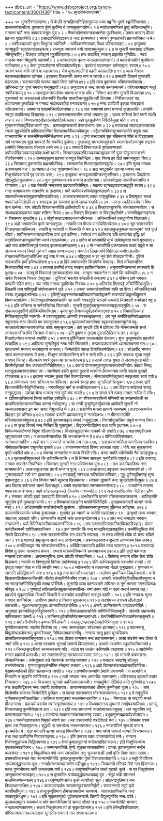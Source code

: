 +++
dbcs_url = "https://www.dsbcproject.org/canon-text/content/360/1436"
title = "१०.सुन्दरीनन्दावदानम्"

+++
१० सुन्दरीनन्दावदानम्।
ते केऽपि सत्त्वहितसंनिहितानुकम्पा 
भव्या बह्वन्ति भुवने बह्वभीतिभाजाम्। 
वात्सल्यपेशलधियः कुशलाय पुंसां 
कुर्वन्ति ये वरमनुग्रहमाग्रहेण॥ १॥
न्यग्रोधारामनिरतं द्रुष्टुं कपिलवस्तुनि। 
भगवन्तं ययौ नन्दः शाक्यराजसुतः पुरा॥ २॥
नैष्कम्यदेशनामन्त्रकथान्तेस पुरःस्थितम्। 
उवाच भगवान् प्रीत्या प्रव्रज्या गृह्यतामिति॥ ३॥
प्रसाद्याभिनिवेद्यास्य तं नन्दः प्रत्यभाषतः। 
भगवन् पुण्यलाभापि प्रव्रज्याभिमता न मे॥४॥
सर्वोपस्थायको भूत्वा भिक्षुसंघं यथेप्सितैः। 
सर्वोपकरणैस्तावत् भिक्ष्यं परिचराम्यहम्॥ ५॥
इत्युक्त्वा रत्नमुकुटैः स्पृष्टतत्पादपङ्कजः। 
राजपुत्रः स्वभवनं ययौ जायासमुत्सुकः॥ ६॥
स सुन्दरी समासाद्य दयिताम् रतिसुन्दरीम्। 
विजहार वरोद्यानं मुहूर्तविरहासहः॥ ७॥
ततः कदाचिद् भगवान् प्रकृत्यैव गुणिप्रियः। 
स्वयं नन्दस्य भवनं भिक्षुसंघैः सहाययौ॥ ८॥
सानन्दवदनः कृत्वा नन्दस्तत्पादवन्दनां। 
तं महाहर्सनासीनं पूजयित्वा व्यजिज्ञपत्॥ ९॥
केषां पुण्यप्ररोहाणां परिपाकोऽयमीदृशः। 
कृतोऽयं यद्भगवता दर्शनानुग्रहः स्वयम्॥ १०॥
स्मरणं श्रवणं वापि दर्शनं वा महात्मनाम्। 
सेयं कुशलवल्लीनां महती फलसंततिः॥ ११॥
अस्य मैत्रस्य महतस्तदालोकस्य दर्शनात्। 
हृदयस्य विकासश्रीः कस्य नाम न जायते॥ १२॥
दानादपि प्रियतरं पुण्यादपि महाफलम्। 
सदाचारादपि श्र्लाघ्यं महतां किलं दर्शनम्॥१३॥
इति तस्य ब्रुवाणस्य भक्तिप्रणयपेशलम्। 
अभिनन्द्य पुरः पूजां भगवान् गन्तुमुद्ययौ॥१४॥
अनुवव्राज तं नन्दः स्वच्छे कनकभाजने। 
वरोपचारमादाय मधुरं स्वमिवाशयम्॥ १५॥
पह्चाद्व्रजन्तमालोक्य भक्त्या भगवतः पथि। 
निरैक्षत कटाक्षेण  सुन्दरी विरहासहा॥१६॥
गुरूणामग्रे सा सरलतरलां लोचनगत्रिं 
विहायैव त्रासाञ्चितमुकुतिताक्षी प्रियतमा। 
निरीक्ष्यालक्ष्यं यत् क्षणमवनताभूत्तदधिकं 
न गन्तव्यं नाथेत्यवददिवं मनादवचनम्॥ १७॥
नन्दः प्रणयिणीं दृष्ट्वा सोच्छ्वासं चलिताननाम्। 
अयमागत एवाहमचिरादित्यभाषत॥ १८॥
ततः स्वमाश्रमं प्राप्तं भगवन्तं कृताञ्जलिः। 
व्रजामि स्वगृहं तावदित्याह विरहासहः॥ १९॥
ततस्तमासनासीनः प्रणतं भगवान् पुरः। 
उवाच सस्मितं केयं गमने संप्रति त्वरा॥ २०॥
विषयास्वादसौहार्दसंमोहार्दितवेतसाम्। 
अहो गृहसुखेष्वेव निर्वेदविमुखा मतिः॥ २१॥
गुणाभरणमेवायुर्विवेकाभरणो गुणः। 
प्रशमाबह्रणश्चासौ वैराग्याभरणः शमः॥ २२॥
तज्जाड्यं तदसह्यशल्यशलकं न्यस्तं सुहृच्चेतसि 
प्राज्ञिस्तद्गणितं विराचसमयैर्वैफल्यमेवायुषः। 
यद्वैराग्यविवेकशून्यमनसामेते पशूनां यथा 
यान्त्यायान्ति च चक्रनेमिचलनैर्निर्लक्षणानां क्षणाः॥ २३॥
पुण्यं सत्त्ववताम् श्रुतं मतिमताम् शीलं च विद्यावताम् 
सर्वं भाग्यवताम् सुखं शमवतां नैव क्कचित् दुर्लभम्। 
दुष्प्रापस्तु समस्तवस्तुवसतेः स्वल्पांशकोऽप्यायुषः 
तद्यस्य क्षयमेति निष्फलतया शोच्याय तस्मै नमः॥ २४॥
वामावर्ते विषयजलधौ पूर्णलावण्यसारे 
दर्पोत्सर्पद्विषममकराङ्कोद्भवक्षोभ्यमाणे। 
नित्यासन्नप्रबलविरजप्रज्ज्वलद्वाडवाग्नौ 
पुंसां सेतुस्तरणशरणे तीव्रवैराग्यमेव॥ २५॥
तस्माद्गृहाण प्रव्रज्यां राजपुत्र जितेन्द्रियः। 
एताः स्त्रिय इव क्षिप्रं समगमसुखाः श्रियः॥ २६॥
क्रियताम् कुशलायैव ब्रह्मचर्यपरिग्रहः। 
त्यज्यतामेष निःसारगृहसंसारदुर्ग्रहः॥ २७॥
इति श्रुत्वा भगवतः करुणाबह्रणं वचः। 
प्रत्यभाषत तं नन्दः पूर्वप्रणययन्त्रितः॥ २८॥
सदा भवदुपायैव प्रव्रज्या भगवन् मम। 
भिक्षुसंघोपकारार्थे गृह एवादरः परम्॥ २९॥
इत्युक्त्वा भगवद्वाक्यमतिक्रान्तुमनीश्वरः। 
कृष्यमाणः प्रियाप्रेम्णा सोऽभूद्दोलाकुलाशयः॥ ३०॥
पुनः पुनश्चकारास्य भगवान् व्रतदेशनाम्। 
उपकारोद्यताः सन्तश्चिन्तयन्ति न योग्यताम्॥ ३१॥
यदा नेच्छति नन्दस्ताम् प्रव्रज्यामजितेन्द्रियः। 
तदास्य बह्गवद्वाक्यमपतद्वपुषि स्वयम्॥ ३२॥
नन्दः काषायावरणः पात्रपाणिः स तत्क्षणम्। 
बभौ चाभीकररुचिर्महापुरुषलक्षणैः॥ ३३॥
स शासनाज्जिनस्याभूदारण्यपिण्डपात्रिकह्। 
आकारादनगारताम् प्रयातः पांशुकूलिकः॥ ३४॥
प्रियामुवाह सततं श्यामां प्रव्रजितोऽपि सः। 
शशाङ्क इव संव्यक्तां हृदये लाञ्छनच्छविम्॥ ३५॥
मनसः स्फटिकस्येव न विद्मः केन वर्त्मना। 
रागः कोऽपि विशत्यन्तर्नापैति क्षालितोऽपि यः॥ ३६॥
विरहापाण्डुररुचिः संसक्तारुणचीवरः। 
स संध्याभ्रकलङ्कस्य जहार शशिनः श्रियम्॥ ३७॥
विचरन् विरहाक्षमः स विस्मॄतधृतिर्वने। 
जन्मविद्यामनङ्गस्य न विसस्मार सुन्दरीम्॥ ३८॥
संपूर्णचन्द्रवदनावदनध्याननिश्चलः। 
अचिन्त्यच्चिरं तत्तदुपविष्य शिलातले॥ ३९॥
अहो भगवताप्येष कृतो यत्नादनुग्रहः। 
नायाति मम वैमल्यं रागाधिष्ठितचेतसः॥ ४०॥
श्रुतं संसारचरितं निःसङ्गव्रतमास्थितम्। 
तथापि मृगसावाक्षीं न विस्मरति मे मनः॥ ४१॥
कान्ताकुङ्कुमलग्नरागसुभगे गात्रे कृतं चीवरं। 
तत्पीनस्तनमण्डलप्रणयिना पात्रं धृतं पाणिना। 
रागोऽयं मम वर्धतेऽस्य यदि वान्यस्येव वृद्धिः परं 
यद्बोधिव्यवधानभूतमनिशं ध्यानं तदालम्बनम्॥ ४२॥
क्षणेन मां प्राप्तमवेहि मुग्धे 
तामेवमुक्त्वा गमने पुरस्तात्। 
अहो मया दर्शनविघ्नभूतं 
पश्चात् कृतघ्नव्रतमेतदात्तम्॥ ४३॥
नो गन्तव्यमिति प्रकम्पतरला वाक्यं यदूचे न सा 
संत्यज्य व्यजनं स्थिते गुरुजने जग्राह पाण्यञ्चलम्। 
यत्पादेन लिखन्त्यपि क्षितितलं मामौक्षतालक्षिता 
तेनात्यन्तनिषेधमुग्धविधिना बद्धं तया मे मनः॥ ४४॥
मद्वियुक्ता न सा नूनं शेते शोकप्रलापिनी। 
पुलिने चक्रवाकीव हर्म्ये हरिण्यलोचना॥ ४५॥
हा प्रिये तक्तसक्तेन कितवेनेव केवलम्। 
श्रितं तच्चित्तचौरेण मिथ्याव्रतमिदं मया॥ ४६॥
त्यक्त्वा व्रतमिदं तावद् गच्छाम् इदयितान्तिकम्। 
अनुरागाग्नितप्तानां तपस्तापो हि दुःसहः॥ ४७॥
राजपुत्री चिरायातं नृशंसमवलोक्य माम्। 
मन्युना नवलग्नेन न जाने किं करिष्यति॥ ४८॥
न सर्वत्र विकाराय निकारः प्रेमदुःसहः। 
दुर्निवारो भवत्येव स्नेहलीनो रजःकणः॥ ४९॥
यस्मिन् क्षणे भगवता पश्यामि रहितं वनम्। 
मया तदैव गन्तव्यं गॄहमित्येष निश्चयः॥ ५०॥
अस्मिन्नेव शिलापट्टे रुचिरैर्गिरिधातुभिः। 
लिखामि ताम् शशिमुखीं संर्पाप्यालम्बनं धृतेः॥ ५१॥
अथवा कथमालेख्यविषयं याति सा प्रिया। 
सौन्दर्यबिद्नको यस्याः सुधाकुवलयेन्दवः॥ ५२॥
दृष्टिर्मुग्धकुरन्गसंचलदलिव्याप्तोत्पलोद्वातनी 
लावण्योदधिकूलविद्रुमवनं बिम्बाधराग्रत्विषः। 
निर्दोषामृतरश्मिसार्थसरणिः सा कापि वक्त्रद्युतिः 
सान्दर्यं कथमति चित्रपदवी श्चर्यसारं वपुः॥ ५३॥
इति संचिन्त्य स शनैरालिलेख शिलातले। 
सुन्दरीं मुखमुक्ताश्रुस्नातकम्पाकुलाङ्गुलिः॥ ५४॥
स संकल्पसमुद्गीर्णं प्रतिबिम्बमिवाश्रिताम्। 
कृत्वा पुरः प्रियतमामूचेऽदर्बाष्पगद्गदः॥ ५५॥
प्रियामालिख्याहं निखिलसुखवृष्टिं नयनयो- 
र्न पश्याम्युद्बाष्पः क्षणमपि शरच्चन्द्रवदनाम्। 
अयं नूनं तन्वीविरहनिरपेक्षव्रतवतः 
स्फुरत्तापः शापः किमपि मम पापादुपनतः॥ ५६॥
फुल्लाम्भोजवनत्विषा स्पृहावशासक्ताश्रुतोयं वपु- 
स्तत्कालोपगतान्तरायजनितः कोपः समुत्सृज्यताम्। 
हंहो सुन्दरि देहि मे प्रतिवचः किं मौनमालम्बसे 
सत्यं त्वन्मयरागवीचरमिदं चित्तव्रतं मे व्रतम्॥ ५७॥
इति ब्रुवाणं तं दृष्ट्वा दूरादालिखितं च तत्। 
सासूया भिक्षवोऽभ्येत्य भगवन्तं बभाषिरे॥ ५८॥
भगवन् दुर्विनीतस्य वात्सल्यादेव केवलम्। 
शुनः कुसुममालेव प्रव्रज्येयं त्वयार्पिता॥ ५९॥
आखिल्य सुन्दरीमुखं नन्दः स्वैरं शिलातले।
तत्प्रलापजपासक्तो ध्यानालम्बनतां गतः॥ ६०॥
एतदाकर्ण्य भगवान् नन्दमाह्वाय्य कननात्। 
किमेतदिति पप्रच्छ प्रियाविरहमोहितम्॥ ६१॥
सोऽब्रवीद् भगवन् सत्यं कान्तासक्तस्य मे परम्। 
भिक्षूणां संमतेऽप्यस्मिन् वने न रमते मतिः॥ ६२॥
इति दन्दवचः श्रुत्वा तमूचे भगवान् जिनह्। 
मीलयन्नेव वक्त्रेन्दुकान्त्या रागसरोरुहम्॥ ६३॥
साधो तावन्न युक्ता ते संरागानुगता मतिः। 
विघ्नैर्नाकृष्यते चेतः कल्याणाभिनिवेशिनाम्॥ ६४॥
क्कायं योगस्तनुतृणतुलात्यक्तभोगाभियोगः 
क्कायं निन्द्यः क्षणसुखलवास्वादसंवाद एषः। 
जात्यैवायं हरति कुशलं दुस्तरो मारमार्गः 
प्रेमान्धानाम् भवति सहसा दुःसहो योक्त्रजातः॥ ६५॥
इत्यस्य भगवान् कृत्वा चिरं वैराग्यदेशनाम्। 
संस्थातव्यमिहेत्युक्त्वा स्वकृत्याय स्वयं ययौ॥ ६६॥
तमेवावसरं नन्दः संचिन्त्य गमनोचितम्। 
प्रतस्थे स्वगृहं हृष्टः सुन्दरीदर्शनोत्सुकः। ६७॥
व्रजन् द्वारि पिधानाप्तैर्विहारैर्बहुभिश्चिरात्। 
नगराभिमुखं मार्गं स कथंचिदवाप्तवान्॥ ६८॥
अथ विज्ञाय सर्वज्ञस्तं रागाद् गन्तुमुद्यतम्।
उवाचाभ्येत्य भगवान् नन्द तूर्णं क्क गम्यते॥ ६९॥
स जगाद वने तावत् भगवन् नास्ति मे रतिः। 
न ह्यविश्रान्तचित्तानां क्रिया काचित् प्रसीदति॥ ७०॥
सा श्रीश्चामरहासिनी मणिमयी सा रम्यहर्म्यावली 
सा बालानिललोलचारुलतिका कान्ता नवोद्यानभूः। 
सा तन्वी कुसुमेषुकार्मुकलता क्षामोदरी सुन्दरी 
नो जन्मान्तरवासना इव मनः सक्तं विमुञ्चन्ति मे॥ ७१॥
सरागेणैव मनसा ब्रहचर्यं चराम्यहम्। 
व्रतपञ्जरबन्धेन विहङ्ग इव यन्त्रितः॥ ७२॥
त्यक्त्वा व्रजामि प्रव्रज्यामस्तु मे नरकोऽक्षयः। 
न वीतरागतामेति मञ्जिष्ठारक्तमंशुकम्॥ ७३॥
इति ब्रुवाणमसकृत् स्वपदं गन्तुमुद्यतम्। 
निवार्यानुग्रहधिया तमूचे भगवान् जिनः॥ ७४॥
मा कृथा विप्लवं नन्द निन्दितं हि श्रुताश्रुतम्। 
विद्वज्जनोपदिष्टेन यथा याति  पृथग्जनः॥ ७५॥
विवेकव्यस्तदोषाणां विदुषां शीलशालिनाम्। 
निःसारसुखलाभेन नाकार्ये धीः प्रवर्तते॥ ७६॥
गाढरागगृहीतस्य जुगुप्सायतने परम्। 
जधन्यकर्मण्यासक्तिः किं लज्जाजनने न ते॥ ७७॥
योनिजयोनिसंसक्ताः स्तनपस्तनमर्दिनः। 
अहो बत न लज्जन्ते जन्मन्येव लयं गताः॥ ७६॥
सदासज्जनवर्जिता जननीजघनासक्तिः। 
संमोहाहतचित्तानां पशूनामेव दृश्यते॥ ७९॥
रामारमणमानोऽयं विरम्य त्यज्यतां त्वया। 
भोगैः सह भुजङ्गानां दृष्टो  भवबिले क्षयः॥ ८०॥
जघन्या जनयत्येव न कस्य विरतिं रतिः। 
यस्यां भवति पर्यन्तेष्वपि नैव पराङ्मुखः॥ ८१॥
गृहजालविमुक्तस्त्वं किं तत्रैवाभिधावसि। 
न हि निर्गस्य सारङ्गः पुनर्विशति वागुरां॥ ८२॥
इति वाक्याद् भगवतः शासनेन नियन्त्रितः। 
चिन्तयन् सुन्दरीं नन्दः प्रविवेशाश्रमं पुनः॥ ८३॥
ततः कदाचिदादिश्य नन्द माश्रममार्जने। 
आसनानुग्रहव्यग्रः प्रययौ भगवान् पुनह्॥ ८४॥
तच्छासनात् प्रवृत्तस्य नन्दस्याश्रमशोधने। 
नो भूतलादपययौ रजो राग इवाशयत्॥ ८५॥
तस्याहर्तुं गतस्याथ सलिलंपारभागिकम्। 
मुहुः पूर्णसमुत्क्षिप्तह् शून्य एवाभवद्धटः॥ ८६॥
तेन विघ्नेन गमने सुतराम् खिन्नमानसः। 
त्यक्त्वा तुप्रययौ नन्दः सुन्दरीदर्शनोत्सुकः॥ ८७॥
अथ विज्ञाय सर्वग़्यस्तं यान्तं दिव्यचक्षुषा। 
बभाषे सहसाभ्येत्य स्तम्भमानमनोरथह्॥ ८८॥
पात्रयोगेन तप्तस्य श्यामरक्तरुचेः परम्। 
अहो स्नेहकलङ्कस्ते दीपस्येव न शाम्यति॥ ८९॥
अलं वामाभिलाषेण नीलीराग इवैष ते। 
संसक्तः कोऽपि हृदये यन्नाद्यापि विरज्यसे॥ ९०॥
अन्धीकरोति प्रारम्भे रतिस्तत्कालकातरम्। 
आलिङ्गति जुगुप्सेव वृत्ते मुख्याङ्गसंगमे॥ ९१॥
विषयाख्वादसङ्गेन पापमित्रैरिवेन्द्रियैः। 
दुःसहव्यसनावर्ते पात्यते नरके नरह्॥ ९२॥
अधिवासयति स्पर्शलेखेनापि कुसंगमः। 
प्रक्लिन्नमत्स्यकुणपात् पूतिगन्ध इवोद्गतः ॥९३॥
कल्याणमित्रसंपर्कः सर्वथा कुशलावहः। 
शुभामेद इव व्याप्तो यः करोति महार्हताम्॥ ९४।
इत्युक्ते तस्य भगवान् साक्षात्स् अदसतोः पथि। 
घ्राणस्पर्शेन संदर्श्य चक्रे तत्सङ्गदेशनाम्॥ ९५॥
अथ नन्दं समादाय भगवान् गन्धमादने। 
ययौ विरिञ्चिरमरीबालव्यजनवीजितः॥ ९६॥
तत्र दावानलप्लिष्टामनिष्टक्लिष्टविग्रहाम्। 
काणां कर्मटीकामस्मै दर्शयित्वावदज्जिनः॥ ९७॥
इमां पश्यसि किं नन्द मान्द्यनिन्द्यतराकृतिम्। 
कस्मैचिदुचिता चेयं रोचते प्रियदर्शना॥ ९८॥
सत्ता सदसतोर्नास्ति रागः पश्यति रम्यताम्। 
स तस्य ललितो लोके यो यस्य दयितो जनः॥ ९९॥
पक्षपातं समृत्सृज्य सत्यं नन्द त्वयोच्यताम्। 
अस्यास्तस्याश्च सुन्दर्या लावण्यस्य किमन्तरम्॥ १००॥
अनर्थित्वाद्वयं नैव सौन्दर्यान्तरवेदिनः। 
अर्थिप्रियत्वमायाति प्रार्थितं तच्च चारुताम्॥ १०१॥
पश्याम्यहं विशेषं तु तस्या नास्याश्च कंचन। 
रम्यत्वं मांसवर्मास्थियन्त्रे समयमात्रकम्॥१०२॥
इति पृष्टो बह्गवता नन्दस्तं प्रत्यभासत। 
अत्यन्तानुचितः प्रश्नः कोऽपि गौरवयन्त्रितः॥ १०३॥
किमेतद् भगवान् वक्ति केयं शोके बिडम्बना। 
क्कापि वा विश्वगुरवो विनेयाः प्रभविष्णवह्॥ १०४॥
रतिः साधिकसुन्दर्याः परभागेण रज्यते। 
यां दृष्ट्वा जगतां जेता न रतिं स्मरति स्मरः॥ १०५॥
ज्योत्स्नयेव न तत्कान्त्या नोदते कुमुदाकरः। 
गुणान्तरं न जानाति प्रसिद्धिशरणो जनः॥ १०६॥
बद्धं तया वदनसौरभसारहार - 
मालोक्य पुष्यनिचयं ऱ्हिथुकेशपाशे। 
मन्ये विलासगतिलोवनकान्तिचौरैः 
भीत्येव हंसहरिणैर्वनमिव यातम्॥ १०७॥
अनल्पैः संकल्पैर्बहुविधविकल्पैरनुपमा 
न सा सारङ्गाक्षीलिखितुमपि शक्या परिचितैः।
तुलारोहे य्स्या वदनपरभागे लघितरः 
स नूनं ताराणां गगनमधिरूढः परिवृढः॥ १०८॥
पुण्यप्रह्वं ललितललितभ्रूलतालास्यलीला- 
रम्यं तस्या यदि न वदनं नन्दनं लभ्यते तत्। 
प्रव्रज्येयं सुकृतमधिकं किंकरी किंकरी मे 
कस्मादेतं व्रतपरिकरं भारभूतं वहामि॥ १०९॥
इति नन्दवचः श्रुत्वा भगवान् रागनिर्भरम्। 
उपक्षिप्य प्रभावेत त निनाय सुरालयम्॥ ११०॥
अदर्शयच्च  तत्रास्य लीलोद्याने शतक्रतोः। 
सुधामन्थसमुद्भूताः कान्तास्त्रिदशयोषितः॥ १११॥
अरुणैः कान्तिसंतानैः पादपद्मवनोदितैः।
अनुयाता इवाम्भोधिकूलविद्रुमकाननैः॥ ११२॥
विशाललास्यसचिवैः पाणिभिर्विजिताम्बुजैः। 
संसक्तैः सहजस्येव पारिजातस्य पल्लवैः॥ ११३॥
कान्तिमाधुर्यललितैर्मदनानन्दबाण्धवैः। 
हेलानिमीलिताम्भोजवदनैश्चन्द्रसुन्दरैः॥ ११४॥
संमोहनैर्जीवनैश्च कृष्णसारैर्विलोकनैः। 
कालकूटच्छदस्पृष्टैरमृतोघैरिवावृताः॥ ११५॥
पूर्णयौवनलावण्याः सहसैव विलोक्य ताः। 
नन्दः सानन्दवदनः स्वेदस्नात इवाभवत्॥ ११६॥
पद्माननासु विपुलोत्पललोचनासु 
कुन्दस्तिमातु निबिडस्तबकस्तनीषु। 
नन्दस्य तासु हृदयं युगपन्निपत्य 
दोलाविलासतरलालितुमवाप॥ ११७॥
ततः प्रोवाच बह्गवान् नन्दं तद्गतमानसम्। 
आसां संदर्शने नन्द प्रीत्या ते रमते मतिः॥ ११८॥
आसां तस्याश्च सुन्दर्या लावण्ये कियदन्तरम्। 
उत्कर्षः परभागेण स्फुटमेवाभिभाव्यते॥ ११९॥
निरस्तसुन्दरीरूपं रूपमप्सरसाम् यदि। 
तदेता एव कालेन करिष्यामि त्वदाश्रयाः॥ १२०॥
आरोगेणैव मनसा ब्रह्मचर्यं प्रसन्नधीः। 
चर तावत्ततस्तेऽहं दास्याम्यप्सरसाम् गणम्॥ १२१।
एवं भगवतो वाक्यान्नन्दः  संजातनिश्चयः। 
तथेत्युक्त्वा व्रते चेतश्चक्रे स्वर्गाङ्गनाशया॥ १२२॥
मन्दादरः स्वदारेषु सोऽभूत् तत्संगमेच्छया। 
गुणप्ण्यतुलावृत्तेर्नास्ति स्नेहस्य सत्यता॥ १२३॥
अहो चिस्मृतसंवासप्रवासपरिशोषिता। 
पुंसामाभ्यासिकी प्रीतिः सहसान्यत्र धावति॥ १२४॥
क्षणयौवनरम्याणि प्रेमाणि प्रणयव्ययैः। 
न सत्यानि न नित्यानि न सुखानि शरीरिणाम्॥ १२५॥
ततो भगवता नन्दः क्षणानीतः स्वमाश्रमम्। 
तन्निश्चयाद्  ब्रह्मचर्यं चचार नियतव्रतः॥ १२६॥
स चिसस्मार सुन्दर्याः कान्तिसंपदमन्यधीः। 
क्षणप्रमुषिता प्रीतिर्मलं याति गुणेष्वपि॥ १२७॥
ततः कदाचिद्विचरन् नन्दः क्कापि व्यलोकयत्। 
करालनरकासक्तां धीमान् कुम्भीभृतां भुवम्॥ १२८॥
ताम् विलोक्यैव साकम्पः किमेतदिति दुःखितः। 
स पप्रच्छ तदासक्तान् घोरनरककारणम्॥ १२९॥
ते तमूचुरियं भूमिस्तप्तकुम्भीशताचिता। 
कल्पिता राजपुत्रस्य नन्दस्यानन्दरागिणः॥ १३०॥
मिथ्याव्रतः स नाद्यापि भजते वीतरागताम्। 
ब्रहम्चर्यं चरत्येव स्वर्गस्त्रूसंगमाशया॥ १३१॥
मिथ्याव्रतानाम् लुब्धानां रागद्वेषकषायिणाम्। 
एतासु नित्यतप्तासु कुम्भीष्वेवाक्षयः क्षयः॥ १३२॥
इति नन्द समाकर्ण्य जातरोमाञ्चकञ्चुकह्। 
तत्र च्युतामिव तनूं पश्चात्तापादमन्यतः॥ १३३॥
समम्येत्य त्यक्तरागसंवासवासनह् स्वयम्। 
बभूवानुत्तरब्रह्मचर्यपर्याप्तांयमः॥ १३४॥
घनमोहक्षयात्तस्य विमुक्ते संशये ततः। 
महः प्रसादमापेदे शरदीवेदधेः पयः॥ १३५॥
निष्कामः प्रशमं प्राप्तः परां निष्ठामुपागतः। 
शुद्धधीः स समभ्येत्य भगवन्तमभाषत॥ १३६॥
नाप्सरोभिर्न सुन्दर्या भगवन् कृत्यमस्ति मे। 
एताः पर्यन्तविच्छायाः सपाता विषयश्रियः॥ १३७॥
यथा यथेयं भावानां भाव्यते निःस्वभावता। 
तथा तथा प्र्क़्सीदन्ति निरावरणवृत्तयः॥ १३८॥
इति दन्दस्य वदतः प्राप्तस्यार्तपदं शनैः। 
भगवान् निर्वाणशुद्धामस्य सिद्धिममन्यत॥ १३९॥
केषां कुशलमूलानां नन्देनासादितं फलम्। 
इति  भिक्षुभिरभ्येत्य पृष्ठस्तानवदज्जिनः॥ १४०॥
जन्मान्तरार्जितैः पुण्यैः सुकृताभ्यासकारिणा। 
प्राप्ताः कुशलमूलानां नन्देन फलसंपदः॥ १४१॥
विपुलविमल वंशे जन्म स्मरप्रतिमा तनुः 
सुरजनसखी लक्षी वृत्तिः प्रियाः सततं सताम्। 
प्रशमसलिलस्नातं चेतः स्वभावगतिर्गतिः 
कुशलकुसुमस्येयं पुंसां विशालफलोद्गतिः॥ १४२॥
स्तूपे  विपश्यिनः सम्यक्संबुद्धस्यादरः पुरा। 
नगर्यामरुणावत्यामरुणेन महीभूहा॥ १४३॥
क्रियमाणो मणिमये मैत्रो नाम द्विजन्मजः। 
महतः पुण्यभोगस्य भागी कारकताम् ययौ॥ १४४॥
तत्पुण्यप्रणिधानेन जातो गॄहपतेः कुले। 
स एव भिक्षुसंघस्य जन्तुकास्नानसत्रकृत्॥ १४५॥
स पुण्यशीलः प्रत्येकबुद्धोपस्थायकह् पुरा। 
स्तूपं चक्रे शोभमानं मालभिवरणोज्ज्वलम्॥ १४६॥
तत्पुण्यप्रणिधानेन कृकेः काशीपतेः सुतः। 
सोऽभ्वद्द्युतिमान् नाम दिव्यलक्षणलक्षितः॥ १४७॥
काश्यपस्यार्हतः सम्यक्संबुद्दस्यान्तनिर्वृतौ। 
सप्तरत्नमये स्तूपे कृते काशीमहीभुजा॥ १४८॥
तत्सूनुर्ध्युतिमान् हौमच्छत्रमारोप्य भास्वरम्। 
जातस्तत्प्रणिधानेन नन्दः शाक्यमुकेऽधुना॥ १४९॥
इति सुकृतसमुत्थैः पूर्वजन्वक्रमाप्तैः 
किमपि विपुलपुण्यैरेव नन्दः प्रपेदे। 
कुलममलमुदारं रूममग्र्यं च भोगं 
शमपरिचितमन्ते सत्पदं सौगतं च॥ १५०॥
कथयोत्वेति भगवान् नन्दकल्याणकारणम्। 
चकार भिक्षुसंघस्य तां तां सुकृतदेशनाम्॥ १५१॥
इति क्षेमेन्द्रविरचितायाम् बोधिसत्त्वावदानकल्पलतायां 
सुन्दरीनन्दावदानं नाम दशमः पल्लवः॥
